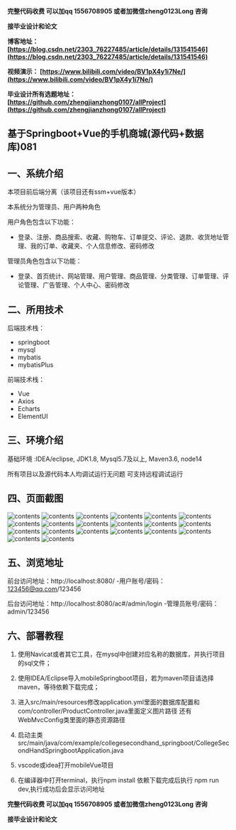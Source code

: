 **完整代码收费  可以加qq 1556708905 或者加微信zheng0123Long 咨询**

**接毕业设计和论文**

**博客地址：
[https://blog.csdn.net/2303_76227485/article/details/131541546](https://blog.csdn.net/2303_76227485/article/details/131541546)**

**视频演示：
[https://www.bilibili.com/video/BV1pX4y1i7Ne/](https://www.bilibili.com/video/BV1pX4y1i7Ne/)**

**毕业设计所有选题地址：
[https://github.com/zhengjianzhong0107/allProject](https://github.com/zhengjianzhong0107/allProject)**

## 基于Springboot+Vue的手机商城(源代码+数据库)081

## 一、系统介绍
本项目前后端分离（该项目还有ssm+vue版本）

本系统分为管理员、用户两种角色

用户角色包含以下功能：
- 登录、注册、商品搜索、收藏、购物车、订单提交、评论、退款、收货地址管理、我的订单、收藏夹、个人信息修改、密码修改

管理员角色包含以下功能：
- 登录、首页统计、网站管理、用户管理、商品管理、分类管理、订单管理、评论管理、广告管理、个人中心、密码修改


## 二、所用技术

后端技术栈：

- springboot
- mysql
- mybatis
- mybatisPlus

前端技术栈：

- Vue
- Axios
- Echarts
- ElementUI

## 三、环境介绍

基础环境 :IDEA/eclipse, JDK1.8, Mysql5.7及以上, Maven3.6, node14

所有项目以及源代码本人均调试运行无问题 可支持远程调试运行

## 四、页面截图
![contents](./picture/picture1.png)
![contents](./picture/picture2.png)
![contents](./picture/picture3.png)
![contents](./picture/picture4.png)
![contents](./picture/picture5.png)
![contents](./picture/picture6.png)
![contents](./picture/picture7.png)
![contents](./picture/picture8.png)
![contents](./picture/picture9.png)
![contents](./picture/picture10.png)
![contents](./picture/picture11.png)
![contents](./picture/picture12.png)
![contents](./picture/picture13.png)
![contents](./picture/picture14.png)
![contents](./picture/picture15.png)
![contents](./picture/picture16.png)
![contents](./picture/picture17.png)
![contents](./picture/picture18.png)
![contents](./picture/picture19.png)
![contents](./picture/picture20.png)

## 五、浏览地址
前台访问地址：http://localhost:8080/
-用户账号/密码：123456@qq.com/123456

后台访问地址：http://localhost:8080/ac#/admin/login
-管理员账号/密码：admin/123456

## 六、部署教程

1. 使用Navicat或者其它工具，在mysql中创建对应名称的数据库，并执行项目的sql文件；

2. 使用IDEA/Eclipse导入mobileSpringboot项目，若为maven项目请选择maven，等待依赖下载完成；

3. 进入src/main/resources修改application.yml里面的数据库配置和com/controller/ProductController.java里面定义图片路径
还有WebMvcConfig类里面的静态资源路径

4. 启动主类src/main/java/com/example/collegesecondhand_springboot/CollegeSecondHandSpringbootApplication.java

5. vscode或idea打开mobileVue项目

6. 在编译器中打开terminal，执行npm install 依赖下载完成后执行 npm run dev,执行成功后会显示访问地址

**完整代码收费  可以加qq 1556708905 或者加微信zheng0123Long 咨询**

**接毕业设计和论文**





